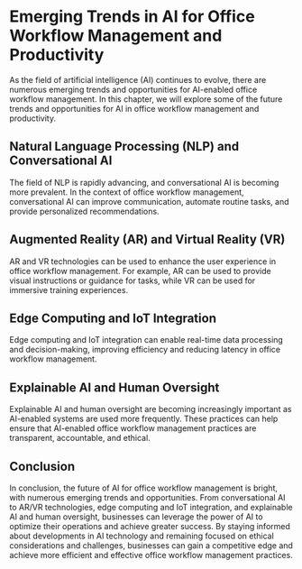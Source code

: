 Emerging Trends in AI for Office Workflow Management and Productivity
===========================================================================================================================================================

As the field of artificial intelligence (AI) continues to evolve, there are numerous emerging trends and opportunities for AI-enabled office workflow management. In this chapter, we will explore some of the future trends and opportunities for AI in office workflow management and productivity.

Natural Language Processing (NLP) and Conversational AI
-------------------------------------------------------

The field of NLP is rapidly advancing, and conversational AI is becoming more prevalent. In the context of office workflow management, conversational AI can improve communication, automate routine tasks, and provide personalized recommendations.

Augmented Reality (AR) and Virtual Reality (VR)
-----------------------------------------------

AR and VR technologies can be used to enhance the user experience in office workflow management. For example, AR can be used to provide visual instructions or guidance for tasks, while VR can be used for immersive training experiences.

Edge Computing and IoT Integration
----------------------------------

Edge computing and IoT integration can enable real-time data processing and decision-making, improving efficiency and reducing latency in office workflow management.

Explainable AI and Human Oversight
----------------------------------

Explainable AI and human oversight are becoming increasingly important as AI-enabled systems are used more frequently. These practices can help ensure that AI-enabled office workflow management practices are transparent, accountable, and ethical.

Conclusion
----------

In conclusion, the future of AI for office workflow management is bright, with numerous emerging trends and opportunities. From conversational AI to AR/VR technologies, edge computing and IoT integration, and explainable AI and human oversight, businesses can leverage the power of AI to optimize their operations and achieve greater success. By staying informed about developments in AI technology and remaining focused on ethical considerations and challenges, businesses can gain a competitive edge and achieve more efficient and effective office workflow management practices.
